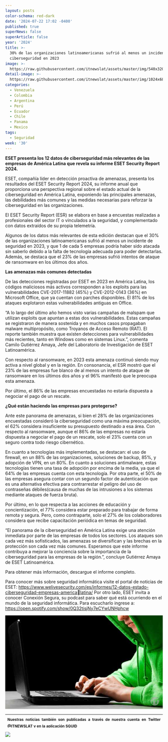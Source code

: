 ```yaml
---
layout: posts
color-schema: red-dark
date: '2024-07-22 17:02 -0400'
published: true
superNews: false
superArticle: false
year: '2024'
title: >-
  30% de las organizaciones latinoamericanas sufrió al menos un incidente de
  ciberseguridad en 2023
image: >-
  https://raw.githubusercontent.com/itnewslat/assets/master/img/540x320/Ataque-DDOS-p.jpg
detail-image: >-
  https://raw.githubusercontent.com/itnewslat/assets/master/img/1024x680/Ataque-DDOS-g.jpg
categories:
  - Venezuela
  - Colombia
  - Argentina
  - Perú
  - Ecuador
  - Chile
  - Panama
  - Mexico
tags:
  - Seguridad
week: '30'
---
```

**ESET presenta los 12 datos de ciberseguridad más relevantes de las empresas de América Latina que 
revela su informe ESET Security Report 2024.**

ESET, compañía líder en detección proactiva de amenazas, presenta los resultados del ESET Security 
Report 2024, su informe anual que proporciona una perspectiva regional sobre el estado actual de la 
ciberseguridad en América Latina, exponiendo las principales amenazas, las debilidades más comunes y las medidas necesarias para reforzar la ciberseguridad en las organizaciones.

El ESET Security Report (ESR) se elabora en base a encuestas realizadas a profesionales del sector IT o vinculados a la seguridad, y complementado con datos extraídos de su propia telemetría. 

Algunos de los datos más relevantes de esta edición destacan que el 30% de las organizaciones latinoamericanas sufrió al menos un incidente de seguridad en 2023, y que 1 de cada 5 empresas podría haber sido atacada sin saberlo debido a la falta de tecnología adecuada para poder detectarlas. Además, se destaca que el 23% de las empresas sufrió intentos de ataque de ransomware en los últimos dos años.

**Las amenazas más comunes detectadas**

De las detecciones registradas por ESET en 2023 en América Latina, los códigos maliciosos más activos corresponden a los exploits para las vulnerabilidades CVE-2017-11882 (45%) y CVE-2012-0143 (36%) en Microsoft Office, que ya cuentan con parches disponibles. El 81% de los ataques explotaron estas vulnerabilidades antiguas en Office.

“A lo largo del último año hemos visto varias campañas de malspam que utilizan exploits que apuntan a estas dos vulnerabilidades. Estas campañas se registraron de manera sostenida y en muchos casos 
propagaban malware multipropósito, como Troyanos de Acceso Remoto (RAT). El reporte también muestra que existen detecciones para vulnerabilidades más recientes, tanto en Windows como en sistemas Linux.”, comenta Camilo Gutiérrez Amaya, Jefe del Laboratorio de Investigación de ESET Latinoamérica. 

Con respecto al ransomware, en 2023 esta amenaza continuó siendo muy activa a nivel global y en la 
región. En consonancia, el ESR mostró que el 23% de las empresas fue blanco de al menos un intento de ataque de ransomware en los últimos dos años y el 96% manifestó que le preocupa esta amenaza. 

Por último, el 86% de las empresas encuestadas no estaría dispuesta a negociar el pago de un rescate.

**¿Qué están haciendo las empresas para protegerse?**

Ante este panorama de amenazas, si bien el 28% de las organizaciones encuestadas consideró la 
ciberseguridad como una máxima preocupación, el 62% considera insuficiente su presupuesto 
destinado a esa área. Con respecto al ransomware, aunque el 86% de las empresas no estaría dispuesta a negociar el pago de un rescate, solo el 23% cuenta con un seguro contra todo riesgo cibernético.

En cuanto a tecnologías más implementadas, se destacan: el uso de firewall, en un 88% de las 
organizaciones, soluciones de backup, 85%, y adopción de VPN, en un 80%. En cuanto a soluciones 
antimalware, estas tecnologías tienen una tasa de adopción por encima de la media, ya que el 64% de las empresas cuenta con esta tecnología. Por otra parte, el 50% de las empresas asegura contar con un segundo factor de autenticación que es una alternativa efectiva para contrarrestar el peligro del uso de contraseñas débiles(causa de muchas de las intrusiones a los sistemas mediante ataques de fuerza bruta). 

Por último, en lo que respecta a las acciones de educación y concientización, el 77% considera estar preparado para trabajar de forma remota y segura. Pero, como contraparte, solo el 27% de los 
colaboradores considera que recibe capacitación periódica en temas de seguridad.

“El panorama de la ciberseguridad en América Latina exige una atención inmediata por parte de las 
empresas de todos los sectores. Los ataques son cada vez más sofisticados, las amenazas se diversifican y las brechas en la protección son cada vez más comunes. Esperamos que este informe contribuya a mejorar la conciencia sobre la importancia de la ciberseguridad para las empresas de la región.”, concluye Gutiérrez Amaya de ESET Latinoamérica.

Para obtener más información, descargue el informe completo.

Para conocer más sobre seguridad informática visite el portal de noticias de ESET: 
https://www.welivesecurity.com/es/informes/12-datos-estado-ciberseguridad-empresas-americalatina/
Por otro lado, ESET invita a conocer Conexión Segura, su podcast para saber qué está ocurriendo en el mundo de la seguridad informática. Para escucharlo ingrese a: https://open.spotify.com/show/0Q32tisjNy7eCYwUNHphcw

![](https://raw.githubusercontent.com/itnewslat/assets/master/img/540x320/Ataque-DDOS-p.jpg)

<table style="height: 42px;" width="569">
<tbody>
<tr>
<td style="text-align: justify;"><sub><strong>Nuestras noticias también son publicadas a través de nuestra cuenta en Twitter <a href="https://twitter.com/itnewslat?lang=es">@ITNEWSLAT</a> y en la aplicación <a href="https://squidapp.co/en/">SQUID</a></strong></sub></td>
</tr>
</tbody>
</table>

<img src="https://tracker.metricool.com/c3po.jpg?hash=56f88a41e39ab42c063cc51676587a04"/>
